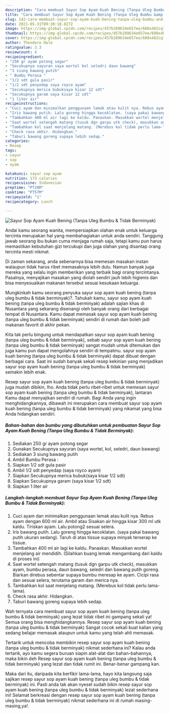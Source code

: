 ```yaml
---
description: "Cara membuat Sayur Sop Ayam Kuah Bening (Tanpa Uleg Bumbu &amp;amp; Tidak Berminyak) yang enak dan Mudah Dibuat"
title: "Cara membuat Sayur Sop Ayam Kuah Bening (Tanpa Uleg Bumbu &amp;amp; Tidak Berminyak) yang enak dan Mudah Dibuat"
slug: 142-cara-membuat-sayur-sop-ayam-kuah-bening-tanpa-uleg-bumbu-and-amp-tidak-berminyak-yang-enak-dan-mudah-dibuat
date: 2021-05-31T09:30:18.827Z
image: https://img-global.cpcdn.com/recipes/457b289634e657ee/680x482cq70/sayur-sop-ayam-kuah-bening-tanpa-uleg-bumbu-tidak-berminyak-foto-resep-utama.jpg
thumbnail: https://img-global.cpcdn.com/recipes/457b289634e657ee/680x482cq70/sayur-sop-ayam-kuah-bening-tanpa-uleg-bumbu-tidak-berminyak-foto-resep-utama.jpg
cover: https://img-global.cpcdn.com/recipes/457b289634e657ee/680x482cq70/sayur-sop-ayam-kuah-bening-tanpa-uleg-bumbu-tidak-berminyak-foto-resep-utama.jpg
author: Theodore Hale
ratingvalue: 3.3
reviewcount: 4
recipeingredient:
- "250 gr ayam potong segar"
- "Secukupnya sayuran saya wortel kol seledri daun bawang"
- "3 siung bawang putih"
- " Bumbu Perasa "
- "1/2 sdt gula pasir"
- "1/2 sdt penyedap saya royco ayam"
- "Secukupnya merica bubuksaya kisar 12 sdt"
- "Secukupnya garam saya kisar 12 sdt"
- "1 liter air"
recipeinstructions:
- "Cuci ayam dan minimalkan penggunaan lemak atau kulit nya. Rebus ayam dengan 600 ml air. Ambil atau Sisakan air hingga kisar 300 ml utk kaldu. Tiriskan ayam. Lalu potong2 sesuai selera."
- "Iris bawang putih. Lalu goreng hingga kecoklatan. (saya pakai bawang putih ukuran sedang). Taruh di atas tissue supaya minyak terserap ke tissue."
- "Tambahkan 400 ml air lagi ke kaldu. Panaskan. Masukkan wortel menjelang air mendidih. (Silahkan buang lemak mengambang dari kaldu di proses ini)"
- "Saat wortel setengah matang (tusuk dgn garpu utk check), masukkan ayam, bumbu perasa, daun bawang, seledri dan bawang putih goreng. Biarkan direbus sebentar supaya bumbu meresap ke ayam. Cicipi rasa dan sesuai selera, terutama garam dan merica nya."
- "Tambahkan kol saat menjelang matang. (Merebus kol tidak perlu lama-lama)."
- "Check rasa akhir. Hidangkan."
- "Taburi bawang goreng supaya lebih sedap."
categories:
- Resep
tags:
- sayur
- sop
- ayam

katakunci: sayur sop ayam 
nutrition: 173 calories
recipecuisine: Indonesian
preptime: "PT20M"
cooktime: "PT57M"
recipeyield: "1"
recipecategory: Lunch

---
```



![Sayur Sop Ayam Kuah Bening (Tanpa Uleg Bumbu &amp; Tidak Berminyak)](https://img-global.cpcdn.com/recipes/457b289634e657ee/680x482cq70/sayur-sop-ayam-kuah-bening-tanpa-uleg-bumbu-tidak-berminyak-foto-resep-utama.jpg)

Andai kamu seorang wanita, mempersiapkan olahan enak untuk keluarga tercinta merupakan hal yang membahagiakan untuk anda sendiri. Tanggung jawab seorang ibu bukan cuma menjaga rumah saja, tetapi kamu pun harus memastikan kebutuhan gizi tercukupi dan juga olahan yang disantap orang tercinta mesti nikmat.

Di zaman  sekarang, anda sebenarnya bisa memesan masakan instan walaupun tidak harus ribet memasaknya lebih dulu. Namun banyak juga mereka yang selalu ingin memberikan yang terbaik bagi orang tercintanya. Pasalnya, menyajikan masakan yang diolah sendiri jauh lebih higienis dan bisa menyesuaikan makanan tersebut sesuai kesukaan keluarga. 



Mungkinkah kamu seorang penyuka sayur sop ayam kuah bening (tanpa uleg bumbu &amp; tidak berminyak)?. Tahukah kamu, sayur sop ayam kuah bening (tanpa uleg bumbu &amp; tidak berminyak) adalah sajian khas di Nusantara yang sekarang disenangi oleh banyak orang dari berbagai tempat di Nusantara. Kamu dapat memasak sayur sop ayam kuah bening (tanpa uleg bumbu &amp; tidak berminyak) sendiri di rumah dan boleh jadi makanan favorit di akhir pekan.

Kita tak perlu bingung untuk mendapatkan sayur sop ayam kuah bening (tanpa uleg bumbu &amp; tidak berminyak), sebab sayur sop ayam kuah bening (tanpa uleg bumbu &amp; tidak berminyak) sangat mudah untuk ditemukan dan juga kamu pun dapat mengolahnya sendiri di tempatmu. sayur sop ayam kuah bening (tanpa uleg bumbu &amp; tidak berminyak) dapat dibuat dengan berbagai cara. Saat ini sudah banyak sekali resep kekinian yang menjadikan sayur sop ayam kuah bening (tanpa uleg bumbu &amp; tidak berminyak) semakin lebih enak.

Resep sayur sop ayam kuah bening (tanpa uleg bumbu &amp; tidak berminyak) juga mudah dibikin, lho. Anda tidak perlu ribet-ribet untuk memesan sayur sop ayam kuah bening (tanpa uleg bumbu &amp; tidak berminyak), lantaran Kamu dapat menyajikan sendiri di rumah. Bagi Anda yang ingin menghidangkannya, dibawah ini merupakan cara membuat sayur sop ayam kuah bening (tanpa uleg bumbu &amp; tidak berminyak) yang nikamat yang bisa Anda hidangkan sendiri.

<!--inarticleads1-->

##### Bahan-bahan dan bumbu yang dibutuhkan untuk pembuatan Sayur Sop Ayam Kuah Bening (Tanpa Uleg Bumbu &amp; Tidak Berminyak):

1. Sediakan 250 gr ayam potong segar
1. Gunakan Secukupnya sayuran (saya wortel, kol, seledri, daun bawang)
1. Sediakan 3 siung bawang putih
1. Ambil  Bumbu Perasa :
1. Siapkan 1/2 sdt gula pasir
1. Ambil 1/2 sdt penyedap (saya royco ayam)
1. Siapkan Secukupnya merica bubuk(saya kisar 1/2 sdt)
1. Siapkan Secukupnya garam (saya kisar 1/2 sdt)
1. Siapkan 1 liter air




<!--inarticleads2-->

##### Langkah-langkah membuat Sayur Sop Ayam Kuah Bening (Tanpa Uleg Bumbu &amp; Tidak Berminyak):

1. Cuci ayam dan minimalkan penggunaan lemak atau kulit nya. Rebus ayam dengan 600 ml air. Ambil atau Sisakan air hingga kisar 300 ml utk kaldu. Tiriskan ayam. Lalu potong2 sesuai selera.
1. Iris bawang putih. Lalu goreng hingga kecoklatan. (saya pakai bawang putih ukuran sedang). Taruh di atas tissue supaya minyak terserap ke tissue.
1. Tambahkan 400 ml air lagi ke kaldu. Panaskan. Masukkan wortel menjelang air mendidih. (Silahkan buang lemak mengambang dari kaldu di proses ini)
1. Saat wortel setengah matang (tusuk dgn garpu utk check), masukkan ayam, bumbu perasa, daun bawang, seledri dan bawang putih goreng. Biarkan direbus sebentar supaya bumbu meresap ke ayam. Cicipi rasa dan sesuai selera, terutama garam dan merica nya.
1. Tambahkan kol saat menjelang matang. (Merebus kol tidak perlu lama-lama).
1. Check rasa akhir. Hidangkan.
1. Taburi bawang goreng supaya lebih sedap.




Wah ternyata cara membuat sayur sop ayam kuah bening (tanpa uleg bumbu &amp; tidak berminyak) yang lezat tidak ribet ini gampang sekali ya! Semua orang bisa menghidangkannya. Resep sayur sop ayam kuah bening (tanpa uleg bumbu &amp; tidak berminyak) Sangat cocok sekali buat kalian yang sedang belajar memasak ataupun untuk kamu yang telah ahli memasak.

Tertarik untuk mencoba membikin resep sayur sop ayam kuah bening (tanpa uleg bumbu &amp; tidak berminyak) nikmat sederhana ini? Kalau anda tertarik, ayo kamu segera buruan siapin alat-alat dan bahan-bahannya, maka bikin deh Resep sayur sop ayam kuah bening (tanpa uleg bumbu &amp; tidak berminyak) yang lezat dan tidak rumit ini. Benar-benar gampang kan. 

Maka dari itu, daripada kita berfikir lama-lama, hayo kita langsung saja sajikan resep sayur sop ayam kuah bening (tanpa uleg bumbu &amp; tidak berminyak) ini. Pasti anda tak akan nyesel sudah bikin resep sayur sop ayam kuah bening (tanpa uleg bumbu &amp; tidak berminyak) lezat sederhana ini! Selamat berkreasi dengan resep sayur sop ayam kuah bening (tanpa uleg bumbu &amp; tidak berminyak) nikmat sederhana ini di rumah masing-masing,ya!.


